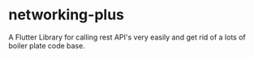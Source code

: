 # networking-plus
A Flutter Library for calling rest API's very easily and get rid of a lots of boiler plate code base.
